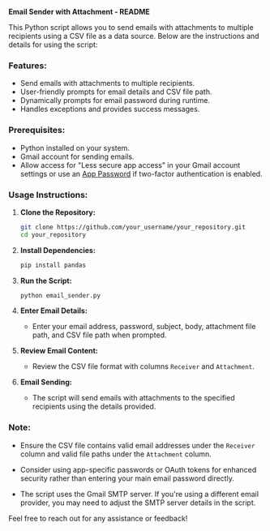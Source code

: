 **Email Sender with Attachment - README**

This Python script allows you to send emails with attachments to multiple recipients using a CSV file as a data source. Below are the instructions and details for using the script:

### Features:
- Send emails with attachments to multiple recipients.
- User-friendly prompts for email details and CSV file path.
- Dynamically prompts for email password during runtime.
- Handles exceptions and provides success messages.

### Prerequisites:
- Python installed on your system.
- Gmail account for sending emails.
- Allow access for "Less secure app access" in your Gmail account settings or use an [App Password](https://support.google.com/accounts/answer/185833?hl=en) if two-factor authentication is enabled.

### Usage Instructions:

1. **Clone the Repository:**
   ```bash
   git clone https://github.com/your_username/your_repository.git
   cd your_repository
   ```

2. **Install Dependencies:**
   ```bash
   pip install pandas
   ```

3. **Run the Script:**
   ```bash
   python email_sender.py
   ```

4. **Enter Email Details:**
   - Enter your email address, password, subject, body, attachment file path, and CSV file path when prompted.

5. **Review Email Content:**
   - Review the CSV file format with columns `Receiver` and `Attachment`.

6. **Email Sending:**
   - The script will send emails with attachments to the specified recipients using the details provided.

### Note:
- Ensure the CSV file contains valid email addresses under the `Receiver` column and valid file paths under the `Attachment` column.

- Consider using app-specific passwords or OAuth tokens for enhanced security rather than entering your main email password directly.

- The script uses the Gmail SMTP server. If you're using a different email provider, you may need to adjust the SMTP server details in the script.

Feel free to reach out for any assistance or feedback!